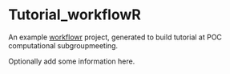 # Tutorial_workflowR

An example [workflowr][] project, generated to build tutorial at POC computational subgroupmeeting. 

Optionally add some information here. 

[workflowr]: https://github.com/jdblischak/workflowr

